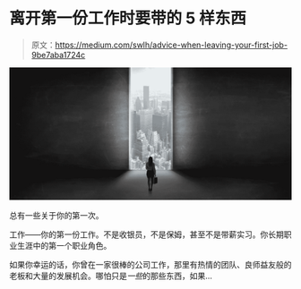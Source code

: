 # 离开第一份工作时要带的 5 样东西

> 原文：<https://medium.com/swlh/advice-when-leaving-your-first-job-9be7aba1724c>

![](img/7f0855861dff64a0cfe54d92d0dcf15a.png)

总有一些关于你的第一次。

工作——你的第一份工作。不是收银员，不是保姆，甚至不是带薪实习。你长期职业生涯中的第一个职业角色。

如果你幸运的话，你曾在一家很棒的公司工作，那里有热情的团队、良师益友般的老板和大量的发展机会。哪怕只是*一些*的那些东西，如果…